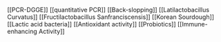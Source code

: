 [[PCR-DGGE]]
[[quantitative PCR]]
[[Back-slopping]]
[[Latilactobacillus Curvatus]]
[[Fructilactobacillus Sanfranciscensis]]
[[Korean Sourdough]]
[[Lactic acid bacteria]]
[[Antioxidant activity]]
[[Probiotics]]
[[Immune-enhancing Activity]]
